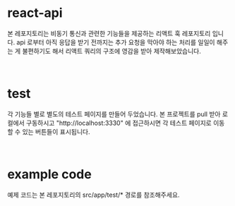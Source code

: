 # react-api
본 레포지토리는 비동기 통신과 관련한 기능들을 제공하는 리액트 훅 레포지토리 입니다. api 로부터 아직 응답을 받기 전까지는 추가 요청을 막아야 하는 처리를 일일이 해주는 게 불편하기도 해서 리액트 쿼리의 구조에 영감을 받아 제작해보았습니다.

<br />

# test
각 기능들 별로 별도의 테스트 페이지를 만들어 두었습니다. 본 프로젝트를 pull 받아 로컬에서 구동하시고 "http://localhost:3330" 에 접근하시면 각 테스트 페이지로 이동할 수 있는 버튼들이 표시됩니다.

<br />

# example code
예제 코드는 본 레포지토리의 src/app/test/* 경로를 참조해주세요.

<br />
